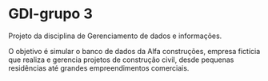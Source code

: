 # GDI-grupo 3

Projeto da disciplina de Gerenciamento de dados e informações.

O objetivo é simular o banco de dados da Alfa construções, empresa fictícia que realiza e gerencia projetos de construção civil, desde pequenas residências até grandes empreendimentos comerciais.

